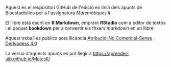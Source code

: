 Aquest és el respositori GitHub de l'edició en línia dels apunts de Bioestadística per a l'assignatura *Matemàtiques II*

El llibre està escrit en **R Markdown**, emprant **RStudio** com a editor de textos i el paquet **bookdown** per a convertir els fitxers *markdown* en un llibre. 

Aquest treball es publica sota llicència [Atribució-No Comercial-Sense Derivadess 4.0](https://creativecommons.org/licenses/by-nc-nd/4.0/)

La versió d'aquests apunts es pot llegir a https://aprender-uib.github.io/MatesII/